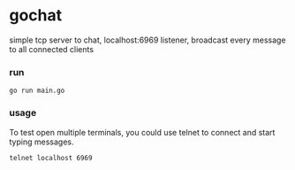 # gochat
simple tcp server to chat, localhost:6969 listener, broadcast every message to all connected clients

### run
```console
go run main.go
```

### usage
To test open multiple terminals, you could use telnet to connect and start typing messages.
```
telnet localhost 6969
```
